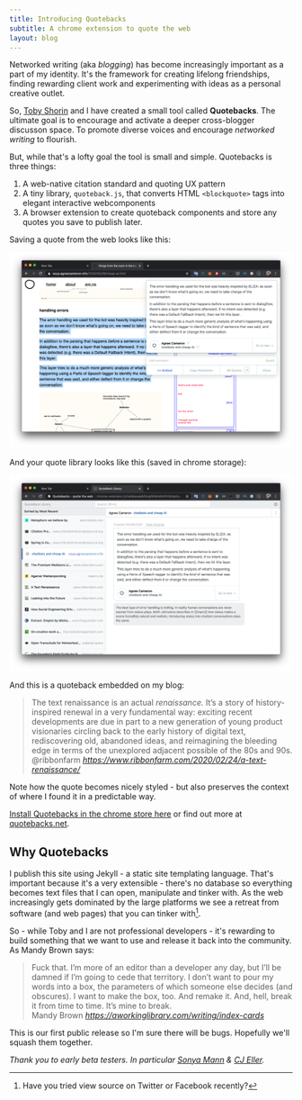 ```yaml
---
title: Introducing Quotebacks
subtitle: A chrome extension to quote the web
layout: blog
---
```


Networked writing (aka *blogging*) has become increasingly important as a part of my identity. It's the framework for creating lifelong friendships, finding rewarding client work and experimenting with ideas as a personal creative outlet.

So, [Toby Shorin](https://subpixel.space/) and I have created a small tool called **Quotebacks**. The ultimate goal is to encourage and activate a deeper cross-blogger discusson space. To promote diverse voices and encourage *networked writing* to flourish.

But, while that's a lofty goal the tool is small and simple. Quotebacks is three things:

1. A web-native citation standard and quoting UX pattern
2. A tiny library, ```quoteback.js```, that converts HTML ```<blockquote>``` tags into elegant interactive webcomponents
3. A browser extension to create quoteback components and store any quotes you save to publish later.

Saving a quote from the web looks like this:

![](/images/quotebacks-popup.png)

And your quote library looks like this (saved in chrome storage):

![](/images/quotebacks-library.png)

And this is a quoteback embedded on my blog:

<blockquote class="quoteback" data-title="A Text Renaissance" data-author="@ribbonfarm" cite="https://www.ribbonfarm.com/2020/02/24/a-text-renaissance/">
The text renaissance is an actual <em>renaissance. </em>It’s a story of history-inspired renewal in a very fundamental way: exciting recent developments are due in part to a new generation of young product visionaries circling back to the early history of digital text, rediscovering old, abandoned ideas, and reimagining the bleeding edge in terms of the unexplored adjacent possible of the 80s and 90s.
<footer>@ribbonfarm <cite><a href="https://www.ribbonfarm.com/2020/02/24/a-text-renaissance/">https://www.ribbonfarm.com/2020/02/24/a-text-renaissance/</a></cite></footer>
</blockquote>
<script note="" src="https://cdn.jsdelivr.net/gh/Blogger-Peer-Review/quotebacks@1/quoteback.js"></script>

Note how the quote becomes nicely styled - but also preserves the context of where I found it in a predictable way.

[Install Quotebacks in the chrome store here](https://chrome.google.com/webstore/detail/quotebacks-quote-the-web/makakhdegdcmmbbhepafcghpdkbemach/) or find out more at [quotebacks.net](https://quotebacks.net/).

## Why Quotebacks

I publish this site using Jekyll - a static site templating language. That's important because it's a very extensible - there's no database so everything becomes text files that I can open, manipulate and tinker with. As the web increasingly gets dominated by the large platforms we see a retreat from software (and web pages) that you can tinker with[^viewsource].

[^viewsource]: Have you tried view source on Twitter or Facebook recently?

So - while Toby and I are not professional developers - it's rewarding to build something that we want to use and release it back into the community. As Mandy Brown says:

<blockquote class="quoteback" data-title="Index cards" data-author="Mandy Brown" cite="https://aworkinglibrary.com/writing/index-cards">
Fuck that. I’m more of an editor than a developer any day, but I’ll be damned if I’m going to cede that territory. I don’t want to pour my words into a box, the parameters of which someone else decides (and obscures). I want to make the box, too. And remake it. And, hell, break it from time to time. It’s mine to break.
<footer>Mandy Brown <cite><a href="https://aworkinglibrary.com/writing/index-cards">https://aworkinglibrary.com/writing/index-cards</a></cite></footer>
</blockquote>
<script note="" src="https://cdn.jsdelivr.net/gh/Blogger-Peer-Review/quotebacks@1/quoteback.js"></script>

This is our first public release so I'm sure there will be bugs. Hopefully we'll squash them together.

*Thank you to early beta testers. In particular [Sonya Mann](https://www.sonyasupposedly.com/) & [CJ Eller](https://blog.cjeller.site/).*

